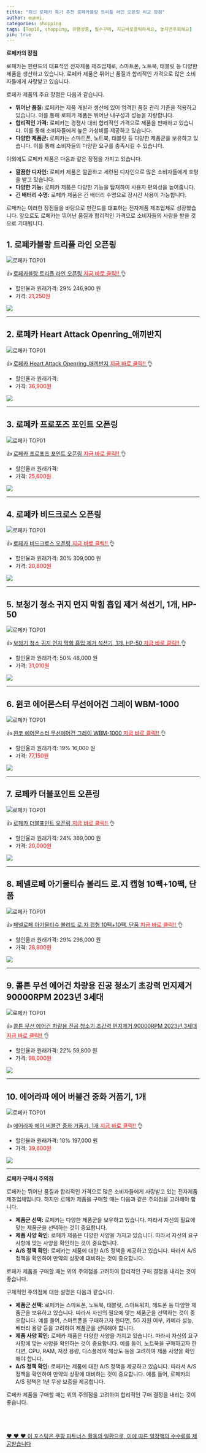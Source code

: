 ```yaml
---
title: "최신 로페카 특가 추천 로페카블랑 트리플 라인 오픈링 비교 장점"
author: eunmi.
categories: shopping
tags: [Top10, shopping, 유행상품, 필수구매, 지금바로클릭하세요, 놓치면후회해요]
pin: true
---
```

**로페카의 장점**

로페카는 핀란드의 대표적인 전자제품 제조업체로, 스마트폰, 노트북, 태블릿 등 다양한 제품을 생산하고 있습니다. 로페카 제품은 뛰어난 품질과 합리적인 가격으로 많은 소비자들에게 사랑받고 있습니다.

로페카 제품의 주요 장점은 다음과 같습니다.

* **뛰어난 품질:** 로페카는 제품 개발과 생산에 있어 엄격한 품질 관리 기준을 적용하고 있습니다. 이를 통해 로페카 제품은 뛰어난 내구성과 성능을 자랑합니다.
* **합리적인 가격:** 로페카는 경쟁사 대비 합리적인 가격으로 제품을 판매하고 있습니다. 이를 통해 소비자들에게 높은 가성비를 제공하고 있습니다.
* **다양한 제품군:** 로페카는 스마트폰, 노트북, 태블릿 등 다양한 제품군을 보유하고 있습니다. 이를 통해 소비자들의 다양한 요구를 충족시킬 수 있습니다.

이외에도 로페카 제품은 다음과 같은 장점을 가지고 있습니다.

* **깔끔한 디자인:** 로페카 제품은 깔끔하고 세련된 디자인으로 많은 소비자들에게 호평을 받고 있습니다.
* **다양한 기능:** 로페카 제품은 다양한 기능을 탑재하여 사용자 편의성을 높여줍니다.
* **긴 배터리 수명:** 로페카 제품은 긴 배터리 수명으로 장시간 사용이 가능합니다.

로페카는 이러한 장점들을 바탕으로 핀란드를 대표하는 전자제품 제조업체로 성장했습니다. 앞으로도 로페카는 뛰어난 품질과 합리적인 가격으로 소비자들의 사랑을 받을 것으로 기대됩니다.

   

## 1. 로페카블랑 트리플 라인 오픈링

![로페카 TOP01](https://thumbnail10.coupangcdn.com/thumbnails/remote/230x230ex/image/vendor_inventory/37af/cd9ae6da262db63d16830ef650a9b2a7b0340df2948e9b13de58e8e3ed2b.jpeg)


👍 [로페카블랑 트리플 라인 오픈링 <font color=red> 지금 바로 클릭!! </font> ](https://link.coupang.com/re/AFFSDP?lptag=AF3617701&subid=GithubCoopas&pageKey=6150448094&traceid=V0-153&itemId=11867918030&vendorItemId=79141027870) 👌 


- 할인율과 원래가격: 29%  246,900   원
- 가격: <span style='color:red'>21,250원</span>

[![](/discount_price.png)](https://link.coupang.com/re/AFFSDP?lptag=AF3617701&subid=GithubCoopas&pageKey=6150448094&traceid=V0-153&itemId=11867918030&vendorItemId=79141027870)

---


   

## 2. 로페카 Heart Attack Openring_애끼반지

![로페카 TOP01](https://thumbnail8.coupangcdn.com/thumbnails/remote/230x230ex/image/vendor_inventory/0c03/a7a588dcdeff5dc9cc248aac085f228db76771c6645209dffa112f0d752e.jpeg)


👍 [로페카 Heart Attack Openring_애끼반지 <font color=red> 지금 바로 클릭!! </font> ](https://link.coupang.com/re/AFFSDP?lptag=AF3617701&subid=GithubCoopas&pageKey=6150444182&traceid=V0-153&itemId=11867891571&vendorItemId=79141001570) 👌 


- 할인율과 원래가격: 
- 가격: <span style='color:red'>36,900원</span>

[![](/discount_price.png)](https://link.coupang.com/re/AFFSDP?lptag=AF3617701&subid=GithubCoopas&pageKey=6150444182&traceid=V0-153&itemId=11867891571&vendorItemId=79141001570)

---


   

## 3. 로페카 프로포즈 포인트 오픈링

![로페카 TOP01](https://thumbnail8.coupangcdn.com/thumbnails/remote/230x230ex/image/vendor_inventory/bc51/65b1b04e3971501017d9bce61226fa020aab011e1fffe2cfa3ce3412532f.jpeg)


👍 [로페카 프로포즈 포인트 오픈링 <font color=red> 지금 바로 클릭!! </font> ](https://link.coupang.com/re/AFFSDP?lptag=AF3617701&subid=GithubCoopas&pageKey=6150444313&traceid=V0-153&itemId=11867892377&vendorItemId=79141002410) 👌 


- 할인율과 원래가격: 
- 가격: <span style='color:red'>25,600원</span>

[![](/discount_price.png)](https://link.coupang.com/re/AFFSDP?lptag=AF3617701&subid=GithubCoopas&pageKey=6150444313&traceid=V0-153&itemId=11867892377&vendorItemId=79141002410)

---


   

## 4. 로페카 비드크로스 오픈링

![로페카 TOP01](https://thumbnail6.coupangcdn.com/thumbnails/remote/230x230ex/image/vendor_inventory/4fe8/f0fe724765f698efd76039bec139cc46c4409b2172687cf71b305c14b079.jpeg)


👍 [로페카 비드크로스 오픈링 <font color=red> 지금 바로 클릭!! </font> ](https://link.coupang.com/re/AFFSDP?lptag=AF3617701&subid=GithubCoopas&pageKey=6150444164&traceid=V0-153&itemId=11867891478&vendorItemId=79141001401) 👌 


- 할인율과 원래가격: 30%  309,000   원
- 가격: <span style='color:red'>20,800원</span>

[![](/discount_price.png)](https://link.coupang.com/re/AFFSDP?lptag=AF3617701&subid=GithubCoopas&pageKey=6150444164&traceid=V0-153&itemId=11867891478&vendorItemId=79141001401)

---


   

## 5. 보청기 청소 귀지 먼지 막힘 흡입 제거 석션기, 1개, HP-50

![로페카 TOP01](https://thumbnail7.coupangcdn.com/thumbnails/remote/230x230ex/image/vendor_inventory/f746/aa491ae78ce2c6f8491f2718ccc484ae49352aef3e9e8a4b3c46a1824b7d.png)


👍 [보청기 청소 귀지 먼지 막힘 흡입 제거 석션기, 1개, HP-50 <font color=red> 지금 바로 클릭!! </font> ](https://link.coupang.com/re/AFFSDP?lptag=AF3617701&subid=GithubCoopas&pageKey=6615957981&traceid=V0-153&itemId=15021205997&vendorItemId=82243903300) 👌 


- 할인율과 원래가격: 50%  48,000   원
- 가격: <span style='color:red'>31,010원</span>

[![](/discount_price.png)](https://link.coupang.com/re/AFFSDP?lptag=AF3617701&subid=GithubCoopas&pageKey=6615957981&traceid=V0-153&itemId=15021205997&vendorItemId=82243903300)

---


   

## 6. 윈코 에어몬스터 무선에어건 그레이 WBM-1000

![로페카 TOP01](https://thumbnail8.coupangcdn.com/thumbnails/remote/230x230ex/image/vendor_inventory/6287/5fc1068fa7cb18b450c5c5354079ff273735ad21c919971ca1e6d11d966e.jpg)


👍 [윈코 에어몬스터 무선에어건 그레이 WBM-1000 <font color=red> 지금 바로 클릭!! </font> ](https://link.coupang.com/re/AFFSDP?lptag=AF3617701&subid=GithubCoopas&pageKey=6508911231&traceid=V0-153&itemId=14397511480&vendorItemId=85513162553) 👌 


- 할인율과 원래가격: 19%  16,000   원
- 가격: <span style='color:red'>77,150원</span>

[![](/discount_price.png)](https://link.coupang.com/re/AFFSDP?lptag=AF3617701&subid=GithubCoopas&pageKey=6508911231&traceid=V0-153&itemId=14397511480&vendorItemId=85513162553)

---


   

## 7. 로페카 더블포인트 오픈링

![로페카 TOP01](https://thumbnail9.coupangcdn.com/thumbnails/remote/230x230ex/image/vendor_inventory/6490/6095abc2653064bc5bc36f1ff13025c644467d992ebb985bd0233568868b.jpeg)


👍 [로페카 더블포인트 오픈링 <font color=red> 지금 바로 클릭!! </font> ](https://link.coupang.com/re/AFFSDP?lptag=AF3617701&subid=GithubCoopas&pageKey=6150448075&traceid=V0-153&itemId=11867917849&vendorItemId=79141027804) 👌 


- 할인율과 원래가격: 24%  369,000   원
- 가격: <span style='color:red'>20,000원</span>

[![](/discount_price.png)](https://link.coupang.com/re/AFFSDP?lptag=AF3617701&subid=GithubCoopas&pageKey=6150448075&traceid=V0-153&itemId=11867917849&vendorItemId=79141027804)

---


   

## 8. 페넬로페 아기물티슈 볼리드 로.지 캡형 10팩+10팩, 단품

![로페카 TOP01](https://thumbnail10.coupangcdn.com/thumbnails/remote/230x230ex/image/vendor_inventory/598e/fef52810d5131a4bd029d24cf37ded95a3e9ba8f1f466da5aae9915fb000.jpg)


👍 [페넬로페 아기물티슈 볼리드 로.지 캡형 10팩+10팩, 단품 <font color=red> 지금 바로 클릭!! </font> ](https://link.coupang.com/re/AFFSDP?lptag=AF3617701&subid=GithubCoopas&pageKey=7229767700&traceid=V0-153&itemId=18342374022&vendorItemId=85486563816) 👌 


- 할인율과 원래가격: 29%  298,000   원
- 가격: <span style='color:red'>28,900원</span>

[![](/discount_price.png)](https://link.coupang.com/re/AFFSDP?lptag=AF3617701&subid=GithubCoopas&pageKey=7229767700&traceid=V0-153&itemId=18342374022&vendorItemId=85486563816)

---


   

## 9. 콜튼 무선 에어건 차량용 진공 청소기 초강력 먼지제거 90000RPM 2023년 3세대

![로페카 TOP01](https://thumbnail10.coupangcdn.com/thumbnails/remote/230x230ex/image/vendor_inventory/dfd2/166162d9da09ae88fd1a95b3819a9d557935d61004ea7c4bc235ac3a8a1c.jpg)


👍 [콜튼 무선 에어건 차량용 진공 청소기 초강력 먼지제거 90000RPM 2023년 3세대 <font color=red> 지금 바로 클릭!! </font> ](https://link.coupang.com/re/AFFSDP?lptag=AF3617701&subid=GithubCoopas&pageKey=6938827103&traceid=V0-153&itemId=16819207641&vendorItemId=83999349861) 👌 


- 할인율과 원래가격: 22%  59,800   원
- 가격: <span style='color:red'>98,000원</span>

[![](/discount_price.png)](https://link.coupang.com/re/AFFSDP?lptag=AF3617701&subid=GithubCoopas&pageKey=6938827103&traceid=V0-153&itemId=16819207641&vendorItemId=83999349861)

---


   

## 10. 에어라파 에어 버블건 중화 거품기, 1개

![로페카 TOP01](https://thumbnail10.coupangcdn.com/thumbnails/remote/230x230ex/image/vendor_inventory/47d7/3e8cc0db8eb5f07710229b07797a4a820ea5b7dc68d50cf3e0c7a37bdb69.jpg)


👍 [에어라파 에어 버블건 중화 거품기, 1개 <font color=red> 지금 바로 클릭!! </font> ](https://link.coupang.com/re/AFFSDP?lptag=AF3617701&subid=GithubCoopas&pageKey=6981893491&traceid=V0-153&itemId=17058049142&vendorItemId=83228541610) 👌 


- 할인율과 원래가격: 10%  197,000   원
- 가격: <span style='color:red'>39,600원</span>

[![](/discount_price.png)](https://link.coupang.com/re/AFFSDP?lptag=AF3617701&subid=GithubCoopas&pageKey=6981893491&traceid=V0-153&itemId=17058049142&vendorItemId=83228541610)

---
**로페카 구매시 주의점**

로페카는 뛰어난 품질과 합리적인 가격으로 많은 소비자들에게 사랑받고 있는 전자제품 제조업체입니다. 하지만 로페카 제품을 구매할 때는 다음과 같은 주의점을 고려해야 합니다.

* **제품군 선택:** 로페카는 다양한 제품군을 보유하고 있습니다. 따라서 자신의 필요에 맞는 제품군을 선택하는 것이 중요합니다.
* **제품 사양 확인:** 로페카 제품은 다양한 사양을 가지고 있습니다. 따라서 자신의 요구 사항에 맞는 사양을 확인하는 것이 중요합니다.
* **A/S 정책 확인:** 로페카는 제품에 대한 A/S 정책을 제공하고 있습니다. 따라서 A/S 정책을 확인하여 만약의 상황에 대비하는 것이 중요합니다.

로페카 제품을 구매할 때는 위의 주의점을 고려하여 합리적인 구매 결정을 내리는 것이 좋습니다.

구체적인 주의점에 대한 설명은 다음과 같습니다.

* **제품군 선택:** 로페카는 스마트폰, 노트북, 태블릿, 스마트워치, 헤드폰 등 다양한 제품군을 보유하고 있습니다. 따라서 자신의 필요에 맞는 제품군을 선택하는 것이 중요합니다. 예를 들어, 스마트폰을 구매하고자 한다면, 5G 지원 여부, 카메라 성능, 배터리 용량 등을 고려하여 제품군을 선택해야 합니다.
* **제품 사양 확인:** 로페카 제품은 다양한 사양을 가지고 있습니다. 따라서 자신의 요구 사항에 맞는 사양을 확인하는 것이 중요합니다. 예를 들어, 노트북을 구매하고자 한다면, CPU, RAM, 저장 용량, 디스플레이 해상도 등을 고려하여 제품 사양을 확인해야 합니다.
* **A/S 정책 확인:** 로페카는 제품에 대한 A/S 정책을 제공하고 있습니다. 따라서 A/S 정책을 확인하여 만약의 상황에 대비하는 것이 중요합니다. 예를 들어, 로페카의 A/S 정책은 1년 무상 보증을 제공합니다.

로페카 제품을 구매할 때는 위의 주의점을 고려하여 합리적인 구매 결정을 내리는 것이 좋습니다.<br><br><br><br><br> [ ❤ ❤ ❤ 이 포스팅은 쿠팡 파트너스 활동의 일환으로, 이에 따른 일정액의 수수료를 제공받습니다](https://link.coupang.com/a/bcEFyh)